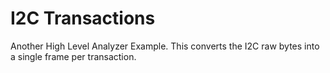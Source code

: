 
  # I2C Transactions
  
Another High Level Analyzer Example. This converts the I2C raw bytes into a single frame per transaction.